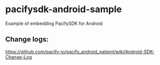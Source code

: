 # pacifysdk-android-sample

Example of embedding PacifySDK for Android

## Change logs:
https://github.com/pacify-io/pacify_android_patient/wiki/Android-SDK-Change-Log
